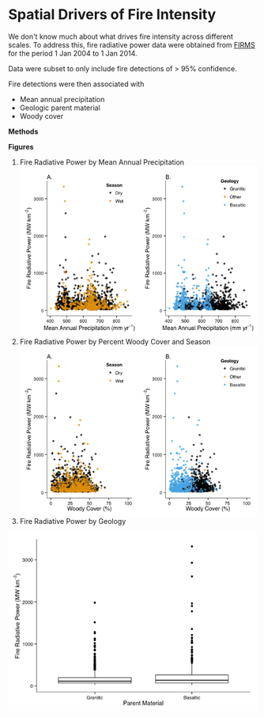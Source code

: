 # Spatial Drivers of Fire Intensity



We don't know much about what drives fire intensity across different scales. To address this, fire radiative power data were obtained from [FIRMS](https://earthdata.nasa.gov/data/near-real-time-data/firms) for the period 1 Jan 2004 to 1 Jan 2014.

Data were subset to only include fire detections of > 95% confidence.

Fire detections were then associated with
* Mean annual precipitation
* Geologic parent material
* Woody cover

**Methods**







**Figures**

1. Fire Radiative Power by Mean Annual Precipitation
![plot of chunk FRP_by_MAP_Season](figure_rmd/FRP_by_MAP_Season.png) 
2. Fire Radiative Power by Percent Woody Cover and Season
![plot of chunk FRP_by_WoodyCover](figure_rmd/FRP_by_WoodyCover.png) 
3. Fire Radiative Power by Geology

![plot of chunk FRP_by_GLY](figure_rmd/FRP_by_GLY.png) 

